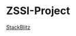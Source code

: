 # ZSSI-Project
[StackBlitz]([https://stackblitz.com/](https://stackblitz.com/edit/secret-python-irdeue?file=main.py&title=Python%20Starter)https://stackblitz.com/edit/secret-python-irdeue?file=main.py&title=Python%20Starter)
